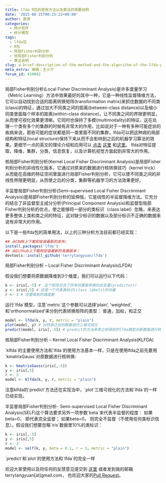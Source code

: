 ```yaml
---
title: lfda R包的使用方法以及算法的简要说明
date: '2015-08-25T00:25:22+00:00'
author: 唐源
categories:
  - 统计软件
  - 统计模型
tags:
  - lfda包
  - R包
  - 局部Fisher判别分析
  - 核局部Fisher判别分析
  - 算法说明
slug: a-brief-description-of-the-method-and-the-algorithm-of-the-lfda-package
meta_extra: 编辑：王小宁
forum_id: 419092
---
```


局部Fisher判别分析(Local Fisher Discriminant Analysis)是许多度量学习（Metric Learning）方法中效果最好的其中一种，它是一种线性监督降维方法，它可以自动找到合适的距离转换矩阵(transformation matrix)来抓住数据的不同类(class)的特征，通过加大不同类之间的距离(between-class distance)以及缩小同类里面每个样本的距离(within-class distance)，让不同类之间的界限更明显，从而使可视化效果更清晰。它同时也保持了多模(multimodality)的特征，这在处理一个类有多个的集群的时候有非常大的作用，比如说对于一种有多种可能症状的疾病来说，那些可能的症状都是同一类里面不同的集群，lfda可以把这种病的局部结构和特征(local structure)保持下来从而不会影响到之后的机器学习算法的效果。更细节一点的英文的理论介绍和应用可以
[点击](https://gastrograph.com/resources/whitepapers/local-fisher-discriminant-analysis-on-beer-style-clustering.html)
[这里](https://gastrograph.com/resources/whitepapers/local-fisher-discriminant-analysis-on-beer-style-clustering.html)
和[这里](http://www.ms.k.u-tokyo.ac.jp/software.html#LFDA)。
lfda对特征提取，降维，集群，分类，信息恢复，以及计算机视觉方面起到非常大的作用。
<!--more-->核局部Fisher判别分析(Kernel Local Fisher Discriminant Analysis)是局部Fisher判别分析的非线性化版本，它通过对原来的数据进行核转换技巧（kernel trick）从而能在高维的特征空间里面进行局部Fisher判别分析，它可以使不同类之间的非线性界限更明显，从而使之后的分类，集群等机器学习的方法效果更好。

半监督局部Fisher判别分析(Semi-supervised Local Fisher Discriminant Analysis)是局部Fisher判别分析的延伸版，它是线性的半监督降维方法。它充分的结合了非监督型主成分分析(Principal Component Analysis)和监督型局部Fisher判别分析的优点，使之能够将一部分的类标识（class label）忽略，来表达更多整体上类和类之间的特征，这对缺少标识的数据以及部分标识不正确的数据来说有非常大的作用。

以下是一些lfda包的简单用法，以上的三种分析方法目前都已经实现：
```r 
## 从CRAN上下载和安装最新的发布:
install.packages('lfda')
## 从Github上下载和安装最新的发展版本：
devtools::install_github('terrytangyuan/lfda')
```

局部Fisher判别分析 – Local Fisher Discriminant Analysis(LFDA)
  
假设我们想要将原数据降维到3个维度，我们可以运行以下代码：
```r 
k <- iris[,-5] #　这个矩阵包含了所有将要被转换的自变量(predictors)
y <- iris[,5] # 这是一个代表类标识(class labels)的向量
r <- 3 # 将要降到的维度数
```

运行\`lfda\`模型，注意\`metric\`这个参数可以选择’plain’, ‘weighted’, 和’orthonormalized’来分别代表转换矩阵的类型： 普通，加权，和正交
```r 
model <- lfda(k, y, r, metric = "plain")
plot(model, y) # 对转换之后的数据进行三维可视化
predict(model, iris[,-5]) # predict的方法来用之前得到的lfda模型对新数据进行转换
```
核局部Fisher判别分析 – Kernel Local Fisher Discriminant Analysis(KLFDA)
  
\`klfda\`的主要使用方法和\`lfda\`的使用方法基本一样，只是在使用lfda之前先要用\`kmatrixGauss\`对原数据进行核转换:

```r
k <- kmatrixGauss(iris[,-5])
y <- iris[,5]
r <- 3
model <- klfda(k, y, r, metric = "plain")
```
注意klfda的\`predict\`方法还在实现当中，\`plot\`三维可视化的方法和\`lfda\`的一样已经实现。

半监督局部Fisher判别分析- Semi-supervised Local Fisher Discriminant Analysis(SELF)这个算法要求另外一项参数\`beta\`来代表半监督的程度： 如果beta=0， 即代表完全监督； 如果beta=0， 则完全不监督（不使用任何类标识信息）。假设我们想要忽略\`iris\`数据里10%的类标识：

```r
k <- iris[,-5]
y <- iris[,5]
r <- 3
model <- self(k, y, beta = 0.1, r = 3, metric = "plain")
```
\`predict\`和\`plot\`的使用方法和\`lfda\`的完全一样

欢迎大家使用以及将任何的反馈意见提交到
[这里](https://github.com/terrytangyuan/lfda/issues)
或者发到我的邮箱terrytangyuan[at]gmail.com，
也欢迎大家的[Pull Request](https://github.com/terrytangyuan/lfda/pulls)。
